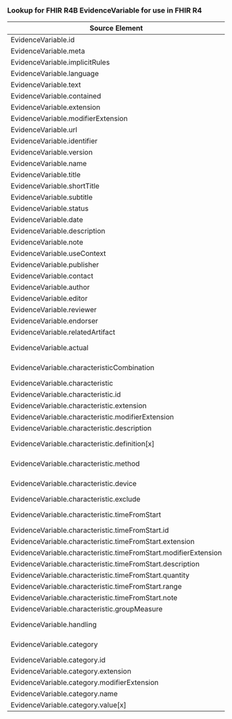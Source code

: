 ### Lookup for FHIR R4B EvidenceVariable for use in FHIR R4

| Source Element | Usage | Target |
| -------------- | ----- | ------ |
| EvidenceVariable.id | UseElementSameName | EvidenceVariable.id |
| EvidenceVariable.meta | UseElementSameName | EvidenceVariable.meta |
| EvidenceVariable.implicitRules | UseElementSameName | EvidenceVariable.implicitRules |
| EvidenceVariable.language | UseElementSameName | EvidenceVariable.language |
| EvidenceVariable.text | UseElementSameName | EvidenceVariable.text |
| EvidenceVariable.contained | UseElementSameName | EvidenceVariable.contained |
| EvidenceVariable.extension | UseElementSameName | EvidenceVariable.extension |
| EvidenceVariable.modifierExtension | UseElementSameName | EvidenceVariable.modifierExtension |
| EvidenceVariable.url | UseElementSameName | EvidenceVariable.url |
| EvidenceVariable.identifier | UseElementSameName | EvidenceVariable.identifier |
| EvidenceVariable.version | UseElementSameName | EvidenceVariable.version |
| EvidenceVariable.name | UseElementSameName | EvidenceVariable.name |
| EvidenceVariable.title | UseElementSameName | EvidenceVariable.title |
| EvidenceVariable.shortTitle | UseElementSameName | EvidenceVariable.shortTitle |
| EvidenceVariable.subtitle | UseElementSameName | EvidenceVariable.subtitle |
| EvidenceVariable.status | UseElementSameName | EvidenceVariable.status |
| EvidenceVariable.date | UseElementSameName | EvidenceVariable.date |
| EvidenceVariable.description | UseElementSameName | EvidenceVariable.description |
| EvidenceVariable.note | UseElementSameName | EvidenceVariable.note |
| EvidenceVariable.useContext | UseElementSameName | EvidenceVariable.useContext |
| EvidenceVariable.publisher | UseElementSameName | EvidenceVariable.publisher |
| EvidenceVariable.contact | UseElementSameName | EvidenceVariable.contact |
| EvidenceVariable.author | UseElementSameName | EvidenceVariable.author |
| EvidenceVariable.editor | UseElementSameName | EvidenceVariable.editor |
| EvidenceVariable.reviewer | UseElementSameName | EvidenceVariable.reviewer |
| EvidenceVariable.endorser | UseElementSameName | EvidenceVariable.endorser |
| EvidenceVariable.relatedArtifact | UseElementSameName | EvidenceVariable.relatedArtifact |
| EvidenceVariable.actual | UseExtension | http://hl7.org/fhir/4.3/StructureDefinition/extension-EvidenceVariable.actual |
| EvidenceVariable.characteristicCombination | UseExtension | http://hl7.org/fhir/4.3/StructureDefinition/extension-EvidenceVariable.characteristicCombination |
| EvidenceVariable.characteristic | UseElementSameName | EvidenceVariable.characteristic |
| EvidenceVariable.characteristic.id | UseElementSameName | EvidenceVariable.characteristic.id |
| EvidenceVariable.characteristic.extension | UseElementSameName | EvidenceVariable.characteristic.extension |
| EvidenceVariable.characteristic.modifierExtension | UseElementSameName | EvidenceVariable.characteristic.modifierExtension |
| EvidenceVariable.characteristic.description | UseElementSameName | EvidenceVariable.characteristic.description |
| EvidenceVariable.characteristic.definition[x] | UseExtension | http://hl7.org/fhir/4.3/StructureDefinition/extension-EvidenceVariable.characteristic.definition |
| EvidenceVariable.characteristic.method | UseExtension | http://hl7.org/fhir/4.3/StructureDefinition/extension-EvidenceVariable.characteristic.method |
| EvidenceVariable.characteristic.device | UseExtension | http://hl7.org/fhir/4.3/StructureDefinition/extension-EvidenceVariable.characteristic.device |
| EvidenceVariable.characteristic.exclude | UseElementSameName | EvidenceVariable.characteristic.exclude |
| EvidenceVariable.characteristic.timeFromStart | UseExtension | http://hl7.org/fhir/4.3/StructureDefinition/extension-EvidenceVariable.characteristic.timeFromStart |
| EvidenceVariable.characteristic.timeFromStart.id | UseExtensionFromAncestor | - |
| EvidenceVariable.characteristic.timeFromStart.extension | UseExtensionFromAncestor | - |
| EvidenceVariable.characteristic.timeFromStart.modifierExtension | UseExtensionFromAncestor | - |
| EvidenceVariable.characteristic.timeFromStart.description | UseExtensionFromAncestor | - |
| EvidenceVariable.characteristic.timeFromStart.quantity | UseExtensionFromAncestor | - |
| EvidenceVariable.characteristic.timeFromStart.range | UseExtensionFromAncestor | - |
| EvidenceVariable.characteristic.timeFromStart.note | UseExtensionFromAncestor | - |
| EvidenceVariable.characteristic.groupMeasure | UseElementSameName | EvidenceVariable.characteristic.groupMeasure |
| EvidenceVariable.handling | UseExtension | http://hl7.org/fhir/4.3/StructureDefinition/extension-EvidenceVariable.handling |
| EvidenceVariable.category | UseExtension | http://hl7.org/fhir/4.3/StructureDefinition/extension-EvidenceVariable.category |
| EvidenceVariable.category.id | UseExtensionFromAncestor | - |
| EvidenceVariable.category.extension | UseExtensionFromAncestor | - |
| EvidenceVariable.category.modifierExtension | UseExtensionFromAncestor | - |
| EvidenceVariable.category.name | UseExtensionFromAncestor | - |
| EvidenceVariable.category.value[x] | UseExtensionFromAncestor | - |
